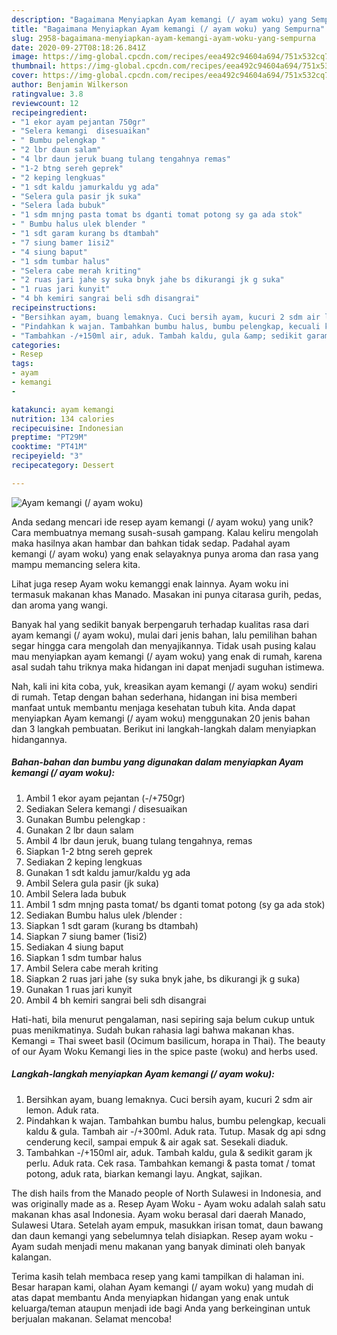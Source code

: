 ```yaml
---
description: "Bagaimana Menyiapkan Ayam kemangi (/ ayam woku) yang Sempurna"
title: "Bagaimana Menyiapkan Ayam kemangi (/ ayam woku) yang Sempurna"
slug: 2958-bagaimana-menyiapkan-ayam-kemangi-ayam-woku-yang-sempurna
date: 2020-09-27T08:18:26.841Z
image: https://img-global.cpcdn.com/recipes/eea492c94604a694/751x532cq70/ayam-kemangi-ayam-woku-foto-resep-utama.jpg
thumbnail: https://img-global.cpcdn.com/recipes/eea492c94604a694/751x532cq70/ayam-kemangi-ayam-woku-foto-resep-utama.jpg
cover: https://img-global.cpcdn.com/recipes/eea492c94604a694/751x532cq70/ayam-kemangi-ayam-woku-foto-resep-utama.jpg
author: Benjamin Wilkerson
ratingvalue: 3.8
reviewcount: 12
recipeingredient:
- "1 ekor ayam pejantan 750gr"
- "Selera kemangi  disesuaikan"
- " Bumbu pelengkap "
- "2 lbr daun salam"
- "4 lbr daun jeruk buang tulang tengahnya remas"
- "1-2 btng sereh geprek"
- "2 keping lengkuas"
- "1 sdt kaldu jamurkaldu yg ada"
- "Selera gula pasir jk suka"
- "Selera lada bubuk"
- "1 sdm mnjng pasta tomat bs dganti tomat potong sy ga ada stok"
- " Bumbu halus ulek blender "
- "1 sdt garam kurang bs dtambah"
- "7 siung bamer 1isi2"
- "4 siung baput"
- "1 sdm tumbar halus"
- "Selera cabe merah kriting"
- "2 ruas jari jahe sy suka bnyk jahe bs dikurangi jk g suka"
- "1 ruas jari kunyit"
- "4 bh kemiri sangrai beli sdh disangrai"
recipeinstructions:
- "Bersihkan ayam, buang lemaknya. Cuci bersih ayam, kucuri 2 sdm air lemon. Aduk rata."
- "Pindahkan k wajan. Tambahkan bumbu halus, bumbu pelengkap, kecuali kaldu &amp; gula. Tambah air -/+300ml. Aduk rata. Tutup. Masak dg api sdng cenderung kecil, sampai empuk &amp; air agak sat. Sesekali diaduk."
- "Tambahkan -/+150ml air, aduk. Tambah kaldu, gula &amp; sedikit garam jk perlu. Aduk rata. Cek rasa. Tambahkan kemangi &amp; pasta tomat / tomat potong, aduk rata, biarkan kemangi layu. Angkat, sajikan."
categories:
- Resep
tags:
- ayam
- kemangi
- 

katakunci: ayam kemangi  
nutrition: 134 calories
recipecuisine: Indonesian
preptime: "PT29M"
cooktime: "PT41M"
recipeyield: "3"
recipecategory: Dessert

---
```



![Ayam kemangi (/ ayam woku)](https://img-global.cpcdn.com/recipes/eea492c94604a694/751x532cq70/ayam-kemangi-ayam-woku-foto-resep-utama.jpg)

Anda sedang mencari ide resep ayam kemangi (/ ayam woku) yang unik? Cara membuatnya memang susah-susah gampang. Kalau keliru mengolah maka hasilnya akan hambar dan bahkan tidak sedap. Padahal ayam kemangi (/ ayam woku) yang enak selayaknya punya aroma dan rasa yang mampu memancing selera kita.

Lihat juga resep Ayam woku kemanggi enak lainnya. Ayam woku ini termasuk makanan khas Manado. Masakan ini punya citarasa gurih, pedas, dan aroma yang wangi.

Banyak hal yang sedikit banyak berpengaruh terhadap kualitas rasa dari ayam kemangi (/ ayam woku), mulai dari jenis bahan, lalu pemilihan bahan segar hingga cara mengolah dan menyajikannya. Tidak usah pusing kalau mau menyiapkan ayam kemangi (/ ayam woku) yang enak di rumah, karena asal sudah tahu triknya maka hidangan ini dapat menjadi suguhan istimewa.


Nah, kali ini kita coba, yuk, kreasikan ayam kemangi (/ ayam woku) sendiri di rumah. Tetap dengan bahan sederhana, hidangan ini bisa memberi manfaat untuk membantu menjaga kesehatan tubuh kita. Anda dapat menyiapkan Ayam kemangi (/ ayam woku) menggunakan 20 jenis bahan dan 3 langkah pembuatan. Berikut ini langkah-langkah dalam menyiapkan hidangannya.

<!--inarticleads1-->

##### Bahan-bahan dan bumbu yang digunakan dalam menyiapkan Ayam kemangi (/ ayam woku):

1. Ambil 1 ekor ayam pejantan (-/+750gr)
1. Sediakan Selera kemangi / disesuaikan
1. Gunakan  Bumbu pelengkap :
1. Gunakan 2 lbr daun salam
1. Ambil 4 lbr daun jeruk, buang tulang tengahnya, remas
1. Siapkan 1-2 btng sereh geprek
1. Sediakan 2 keping lengkuas
1. Gunakan 1 sdt kaldu jamur/kaldu yg ada
1. Ambil Selera gula pasir (jk suka)
1. Ambil Selera lada bubuk
1. Ambil 1 sdm mnjng pasta tomat/ bs dganti tomat potong (sy ga ada stok)
1. Sediakan  Bumbu halus ulek /blender :
1. Siapkan 1 sdt garam (kurang bs dtambah)
1. Siapkan 7 siung bamer (1isi2)
1. Sediakan 4 siung baput
1. Siapkan 1 sdm tumbar halus
1. Ambil Selera cabe merah kriting
1. Siapkan 2 ruas jari jahe (sy suka bnyk jahe, bs dikurangi jk g suka)
1. Gunakan 1 ruas jari kunyit
1. Ambil 4 bh kemiri sangrai beli sdh disangrai


Hati-hati, bila menurut pengalaman, nasi sepiring saja belum cukup untuk puas menikmatinya. Sudah bukan rahasia lagi bahwa makanan khas. Kemangi = Thai sweet basil (Ocimum basilicum, horapa in Thai). The beauty of our Ayam Woku Kemangi lies in the spice paste (woku) and herbs used. 

<!--inarticleads2-->

##### Langkah-langkah menyiapkan Ayam kemangi (/ ayam woku):

1. Bersihkan ayam, buang lemaknya. Cuci bersih ayam, kucuri 2 sdm air lemon. Aduk rata.
1. Pindahkan k wajan. Tambahkan bumbu halus, bumbu pelengkap, kecuali kaldu &amp; gula. Tambah air -/+300ml. Aduk rata. Tutup. Masak dg api sdng cenderung kecil, sampai empuk &amp; air agak sat. Sesekali diaduk.
1. Tambahkan -/+150ml air, aduk. Tambah kaldu, gula &amp; sedikit garam jk perlu. Aduk rata. Cek rasa. Tambahkan kemangi &amp; pasta tomat / tomat potong, aduk rata, biarkan kemangi layu. Angkat, sajikan.


The dish hails from the Manado people of North Sulawesi in Indonesia, and was originally made as a. Resep Ayam Woku - Ayam woku adalah salah satu makanan khas asal Indonesia. Ayam woku berasal dari daerah Manado, Sulawesi Utara. Setelah ayam empuk, masukkan irisan tomat, daun bawang dan daun kemangi yang sebelumnya telah disiapkan. Resep ayam woku - Ayam sudah menjadi menu makanan yang banyak diminati oleh banyak kalangan. 

Terima kasih telah membaca resep yang kami tampilkan di halaman ini. Besar harapan kami, olahan Ayam kemangi (/ ayam woku) yang mudah di atas dapat membantu Anda menyiapkan hidangan yang enak untuk keluarga/teman ataupun menjadi ide bagi Anda yang berkeinginan untuk berjualan makanan. Selamat mencoba!
